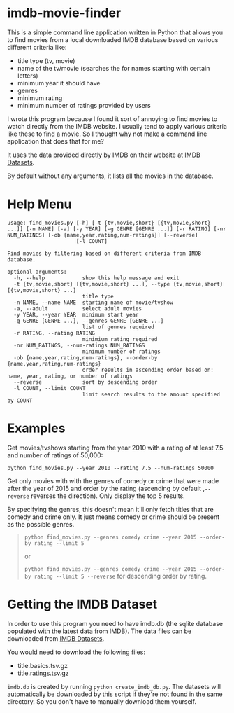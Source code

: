 # imdb-movie-finder

This is a simple command line application written in Python that allows you to find movies from a local downloaded IMDB database based on various different criteria like:

- title type (tv, movie)
- name of the tv/movie (searches the for names starting with certain letters)
- minimum year it should have
- genres
- minimum rating
- minimum number of ratings provided by users

I wrote this program because I found it sort of annoying to find movies to watch directly from the IMDB website. I usually tend to apply various criteria like these to find a movie. So I thought why not make a command line application that does that for me?

It uses the data provided directly by IMDB on their website at [IMDB Datasets](https://datasets.imdbws.com).

By default without any arguments, it lists all the movies in the database.

# Help Menu

```
usage: find_movies.py [-h] [-t {tv,movie,short} [{tv,movie,short} ...]] [-n NAME] [-a] [-y YEAR] [-g GENRE [GENRE ...]] [-r RATING] [-nr NUM_RATINGS] [-ob {name,year,rating,num-ratings}] [--reverse]
                      [-l COUNT]

Find movies by filtering based on different criteria from IMDB database.

optional arguments:
  -h, --help            show this help message and exit
  -t {tv,movie,short} [{tv,movie,short} ...], --type {tv,movie,short} [{tv,movie,short} ...]
                        title type
  -n NAME, --name NAME  starting name of movie/tvshow
  -a, --adult           select adult movies
  -y YEAR, --year YEAR  minimum start year
  -g GENRE [GENRE ...], --genres GENRE [GENRE ...]
                        list of genres required
  -r RATING, --rating RATING
                        minimium rating required
  -nr NUM_RATINGS, --num-ratings NUM_RATINGS
                        minimum number of ratings
  -ob {name,year,rating,num-ratings}, --order-by {name,year,rating,num-ratings}
                        order results in ascending order based on: name, year, rating, or number of ratings
  --reverse             sort by descending order
  -l COUNT, --limit COUNT
                        limit search results to the amount specified by COUNT
```



# Examples

Get movies/tvshows starting from the year 2010 with a rating of at least 7.5 and number of ratings of 50,000:

`python find_movies.py --year 2010 --rating 7.5 --num-ratings 50000`



Get only movies with with the genres of comedy or crime that were made after the year of 2015 and order by the rating (ascending by default ,`--reverse` reverses the direction). Only display the top 5 results.

By specifying the genres, this doesn't mean it'll only fetch titles that are comedy and crime only. It just means comedy or crime should be present as the possible genres.

> `python find_movies.py --genres comedy crime --year 2015 --order-by rating --limit 5`
>
> or
>
> `python find_movies.py --genres comedy crime --year 2015 --order-by rating --limit 5 --reverse` for descending order by rating.



# Getting the IMDB Dataset

In order to use this program you need to have imdb.db (the sqlite database populated with the latest data from IMDB). The data files can be downloaded from [IMDB Datasets](https://datasets.imdbws.com).

You would need to download the following files:

- title.basics.tsv.gz
- title.ratings.tsv.gz

`imdb.db` is created by running `python create_imdb_db.py`. The datasets will automatically be downloaded
by this script if they're not found in the same directory. So you don't have to manually download them yourself.
